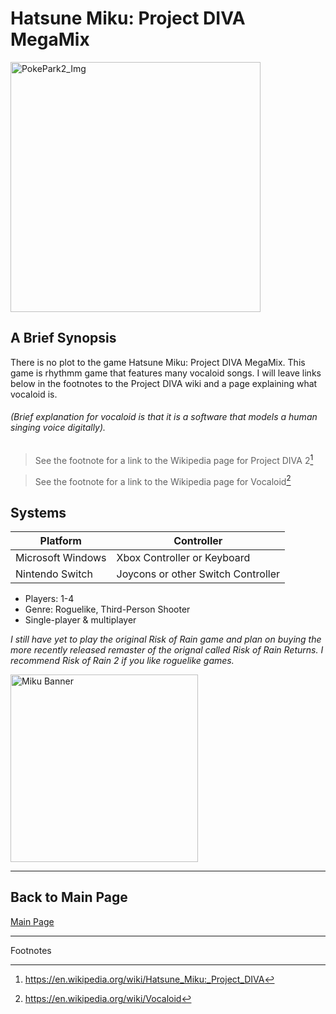 # Hatsune Miku: Project DIVA MegaMix

<img src="https://assets.nintendo.com/image/upload/c_fill,w_1200/q_auto:best/f_auto/dpr_2.0/ncom/software/switch/70010000024015/0f28e2124121e22e50ad70165e94ee01e12447c2e025629844e01e07fc8f0942" alt="PokePark2_Img" width="400"/>

## A Brief Synopsis

There is no plot to the game Hatsune Miku: Project DIVA MegaMix. This game is rhythmm game that features many vocaloid songs. I will leave links below in the footnotes to the Project DIVA wiki and a page explaining what vocaloid is. 

###### (Brief explanation for vocaloid is that it is a software that models a human singing voice digitally).
>See the footnote for a link to the Wikipedia page for Project DIVA 2[^1]

>See the footnote for a link to the Wikipedia page for Vocaloid[^2]

## Systems

| **Platform**      | **Controller**                      |
|-------------------|-------------------------------------|
| Microsoft Windows | Xbox Controller or Keyboard         |
| Nintendo Switch   | Joycons or other Switch Controller  |


+ Players: 1-4
+ Genre: Roguelike, Third-Person Shooter
+ Single-player & multiplayer

*I still have yet to play the original Risk of Rain game and plan on buying the more recently released remaster of the orignal called Risk of Rain Returns. I recommend Risk of Rain 2 if you like roguelike games.*

<img src="https://miku.sega.com/megamix/img/logo.png" alt="Miku Banner" width="300">



---


## Back to Main Page
[Main Page](README.md)

***
Footnotes

[^1]:https://en.wikipedia.org/wiki/Hatsune_Miku:_Project_DIVA
[^2]:https://en.wikipedia.org/wiki/Vocaloid
